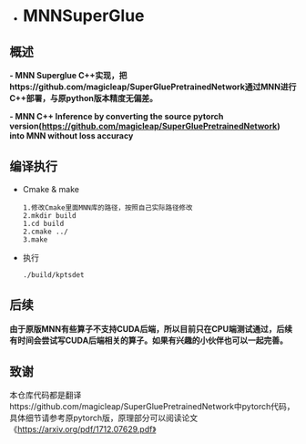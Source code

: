 - # MNNSuperGlue

## 概述

**-  MNN Superglue C++实现，把https://github.com/magicleap/SuperGluePretrainedNetwork通过MNN进行C++部署，与原python版本精度无偏差。**

**- MNN C++ Inference by converting the source pytorch version(https://github.com/magicleap/SuperGluePretrainedNetwork) into MNN without loss accuracy**



## 编译执行

- Cmake & make

  ```
  1.修改Cmake里面MNN库的路径，按照自己实际路径修改
  2.mkdir build
  1.cd build
  2.cmake ../
  3.make
  ```

- 执行

  ```
  ./build/kptsdet
  ```



## 后续

**由于原版MNN有些算子不支持CUDA后端，所以目前只在CPU端测试通过，后续有时间会尝试写CUDA后端相关的算子。如果有兴趣的小伙伴也可以一起完善。**



## 致谢

本仓库代码都是翻译https://github.com/magicleap/SuperGluePretrainedNetwork中pytorch代码，具体细节请参考原pytorch版，原理部分可以阅读论文《https://arxiv.org/pdf/1712.07629.pdf》